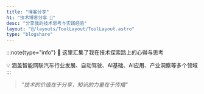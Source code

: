 ```yaml
---
title: "博客分享"
h1: "技术博客分享 🚀"
desc: "分享我的技术思考与实践经验"
layout: "@/layouts/ToolLayout/ToolLayout.astro"
type: "blogshare"
---
```


:::note{type="info"}
📝 这里汇集了我在技术探索路上的心得与思考

💡 涵盖智能网联汽车行业发展、自动驾驶、AI基础、AI应用、产业洞察等多个领域
:::

> *"技术的价值在于分享，知识的力量在于传播"*